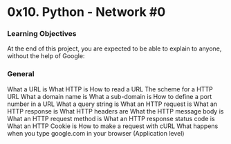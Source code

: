 <h1>0x10. Python - Network #0</h1>
<h3>Learning Objectives</h3>
At the end of this project, you are expected to be able to explain to anyone, without the help of Google:

<h3>General</h3>
What a URL is
What HTTP is
How to read a URL
The scheme for a HTTP URL
What a domain name is
What a sub-domain is
How to define a port number in a URL
What a query string is
What an HTTP request is
What an HTTP response is
What HTTP headers are
What the HTTP message body is
What an HTTP request method is
What an HTTP response status code is
What an HTTP Cookie is
How to make a request with cURL
What happens when you type google.com in your browser (Application level)
